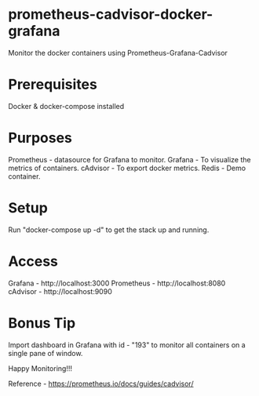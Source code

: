 # prometheus-cadvisor-docker-grafana
Monitor the docker containers using Prometheus-Grafana-Cadvisor

# Prerequisites
Docker & docker-compose installed 

# Purposes
Prometheus - datasource for Grafana to monitor.
Grafana - To visualize the metrics of containers.
cAdvisor - To export docker metrics.
Redis - Demo container.

# Setup
Run "docker-compose up -d" to get the stack up and running.

# Access
Grafana - http://localhost:3000
Prometheus - http://localhost:8080
cAdvisor - http://localhost:9090

# Bonus Tip
Import dashboard in Grafana with id - "193" to monitor all containers on a single pane of window.

Happy Monitoring!!!

Reference - https://prometheus.io/docs/guides/cadvisor/
